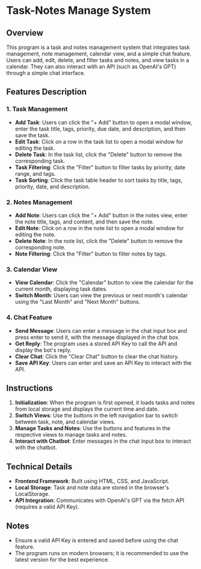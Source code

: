 # Task-Notes Manage System

## Overview

This program is a task and notes management system that integrates task management, note management, calendar view, and a simple chat feature. Users can add, edit, delete, and filter tasks and notes, and view tasks in a calendar. They can also interact with an API (such as OpenAI's GPT) through a simple chat interface.

## Features Description

### 1. Task Management

- **Add Task**: Users can click the "+ Add" button to open a modal window, enter the task title, tags, priority, due date, and description, and then save the task.
- **Edit Task**: Click on a row in the task list to open a modal window for editing the task.
- **Delete Task**: In the task list, click the "Delete" button to remove the corresponding task.
- **Task Filtering**: Click the "Filter" button to filter tasks by priority, date range, and tags.
- **Task Sorting**: Click the task table header to sort tasks by title, tags, priority, date, and description.

### 2. Notes Management

- **Add Note**: Users can click the "+ Add" button in the notes view, enter the note title, tags, and content, and then save the note.
- **Edit Note**: Click on a row in the note list to open a modal window for editing the note.
- **Delete Note**: In the note list, click the "Delete" button to remove the corresponding note.
- **Note Filtering**: Click the "Filter" button to filter notes by tags.

### 3. Calendar View

- **View Calendar**: Click the "Calendar" button to view the calendar for the current month, displaying task dates.
- **Switch Month**: Users can view the previous or next month's calendar using the "Last Month" and "Next Month" buttons.

### 4. Chat Feature

- **Send Message**: Users can enter a message in the chat input box and press enter to send it, with the message displayed in the chat box.
- **Get Reply**: The program uses a stored API Key to call the API and display the bot's reply.
- **Clear Chat**: Click the "Clear Chat" button to clear the chat history.
- **Save API Key**: Users can enter and save an API Key to interact with the API.

## Instructions

1. **Initialization**: When the program is first opened, it loads tasks and notes from local storage and displays the current time and date.
2. **Switch Views**: Use the buttons in the left navigation bar to switch between task, note, and calendar views.
3. **Manage Tasks and Notes**: Use the buttons and features in the respective views to manage tasks and notes.
4. **Interact with Chatbot**: Enter messages in the chat input box to interact with the chatbot.

## Technical Details

- **Frontend Framework**: Built using HTML, CSS, and JavaScript.
- **Local Storage**: Task and note data are stored in the browser's LocalStorage.
- **API Integration**: Communicates with OpenAI's GPT via the fetch API (requires a valid API Key).

## Notes

- Ensure a valid API Key is entered and saved before using the chat feature.
- The program runs on modern browsers; it is recommended to use the latest version for the best experience.
